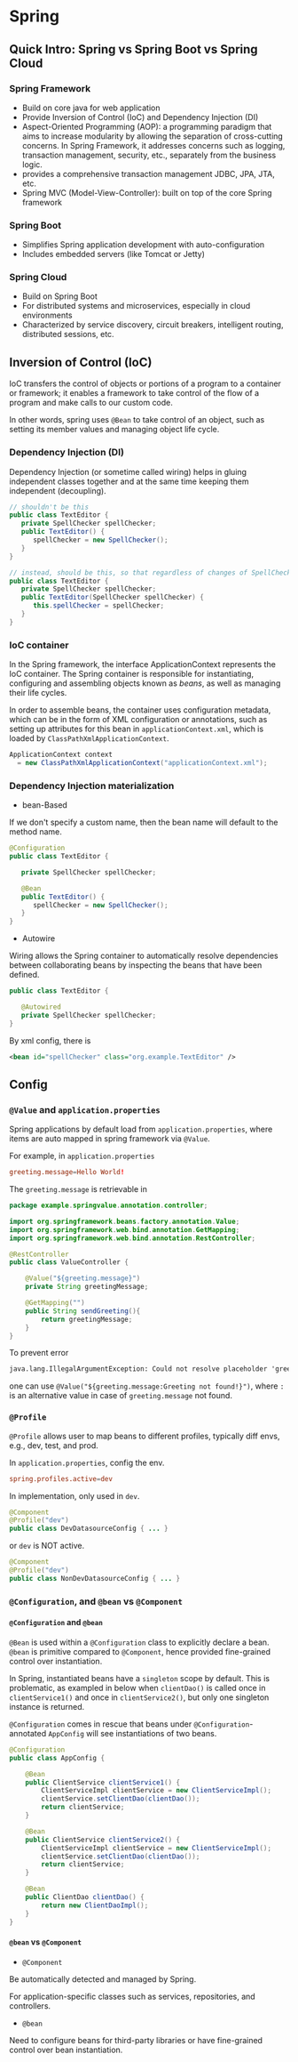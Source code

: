 # Spring

## Quick Intro: Spring vs Spring Boot vs Spring Cloud

### Spring Framework

* Build on core java for web application
* Provide Inversion of Control (IoC) and Dependency Injection (DI)
* Aspect-Oriented Programming (AOP): a programming paradigm that aims to increase modularity by allowing the separation of cross-cutting concerns. In Spring Framework, it addresses concerns such as logging, transaction management, security, etc., separately from the business logic.
* provides a comprehensive transaction management JDBC, JPA, JTA, etc.
* Spring MVC (Model-View-Controller): built on top of the core Spring framework

### Spring Boot

* Simplifies Spring application development with auto-configuration
* Includes embedded servers (like Tomcat or Jetty)

### Spring Cloud

* Build on Spring Boot
* For distributed systems and microservices, especially in cloud environments
* Characterized by service discovery, circuit breakers, intelligent routing, distributed sessions, etc.

## Inversion of Control (IoC)

IoC transfers the control of objects or portions of a program to a container or framework; it enables a framework to take control of the flow of a program and make calls to our custom code.

In other words, spring uses `@Bean` to take control of an object, such as setting its member values and managing object life cycle.

### Dependency Injection (DI)

Dependency Injection (or sometime called wiring) helps in gluing independent classes together and at the same time keeping them independent (decoupling).

```java
// shouldn't be this
public class TextEditor {
   private SpellChecker spellChecker;
   public TextEditor() {
      spellChecker = new SpellChecker();
   }
}

// instead, should be this, so that regardless of changes of SpellChecker class, there is no need of changes to SpellChecker object implementation code 
public class TextEditor {
   private SpellChecker spellChecker;
   public TextEditor(SpellChecker spellChecker) {
      this.spellChecker = spellChecker;
   }
}
```

### IoC container

In the Spring framework, the interface ApplicationContext represents the IoC container. The Spring container is responsible for instantiating, configuring and assembling objects known as *beans*, as well as managing their life cycles.

In order to assemble beans, the container uses configuration metadata, which can be in the form of XML configuration or annotations, such as setting up attributes for this bean in `applicationContext.xml`, which is loaded by `ClassPathXmlApplicationContext`.

```java
ApplicationContext context
  = new ClassPathXmlApplicationContext("applicationContext.xml");
```

### Dependency Injection materialization

* bean-Based

If we don't specify a custom name, then the bean name will default to the method name.

```java
@Configuration
public class TextEditor {

   private SpellChecker spellChecker;

   @Bean
   public TextEditor() {
      spellChecker = new SpellChecker();
   }
}
```

* Autowire

Wiring allows the Spring container to automatically resolve dependencies between collaborating beans by inspecting the beans that have been defined.

```java
public class TextEditor {

   @Autowired
   private SpellChecker spellChecker;
}
```

By xml config, there is

```xml
<bean id="spellChecker" class="org.example.TextEditor" />
```

## Config

### `@Value` and `application.properties`

Spring applications by default load from `application.properties`, where items are auto mapped in spring framework via `@Value`.

For example, in `application.properties`

```conf
greeting.message=Hello World!
```

The `greeting.message` is retrievable in

```java
package example.springvalue.annotation.controller;

import org.springframework.beans.factory.annotation.Value;
import org.springframework.web.bind.annotation.GetMapping;
import org.springframework.web.bind.annotation.RestController;

@RestController
public class ValueController {

    @Value("${greeting.message}") 
    private String greetingMessage;

    @GetMapping("")
    public String sendGreeting(){
        return greetingMessage;
    }
}
```

To prevent error

```txt
java.lang.IllegalArgumentException: Could not resolve placeholder 'greeting.message' in value "${greeting.message}"
```

one can use `@Value("${greeting.message:Greeting not found!}")`, where `:` is an alternative value in case of `greeting.message` not found.

### `@Profile`

`@Profile` allows user to map beans to different profiles, typically diff envs, e.g., dev, test, and prod.

In `application.properties`, config the env.

```conf
spring.profiles.active=dev
```

In implementation, only used in `dev`.

```java
@Component
@Profile("dev")
public class DevDatasourceConfig { ... }
```

or `dev` is NOT active.

```java
@Component
@Profile("dev")
public class NonDevDatasourceConfig { ... }
```

### `@Configuration`, and `@bean` vs `@Component`

#### `@Configuration` and `@bean`

`@Bean` is used within a `@Configuration` class to explicitly declare a bean.
`@bean` is primitive compared to `@Component`, hence provided fine-grained control over instantiation.

In Spring, instantiated beans have a `singleton` scope by default.
This is problematic, as exampled in below when `clientDao()` is called once in `clientService1()` and once in `clientService2()`, but only one singleton instance is returned.

`@Configuration` comes in rescue that beans under `@Configuration`-annotated `AppConfig` will see instantiations of two beans.

```java
@Configuration
public class AppConfig {

    @Bean
    public ClientService clientService1() {
        ClientServiceImpl clientService = new ClientServiceImpl();
        clientService.setClientDao(clientDao());
        return clientService;
    }

    @Bean
    public ClientService clientService2() {
        ClientServiceImpl clientService = new ClientServiceImpl();
        clientService.setClientDao(clientDao());
        return clientService;
    }

    @Bean
    public ClientDao clientDao() {
        return new ClientDaoImpl();
    }
}
```

#### `@bean` vs `@Component`

* `@Component`

Be automatically detected and managed by Spring.

For application-specific classes such as services, repositories, and controllers.

* `@bean`

Need to configure beans for third-party libraries or have fine-grained control over bean instantiation.
